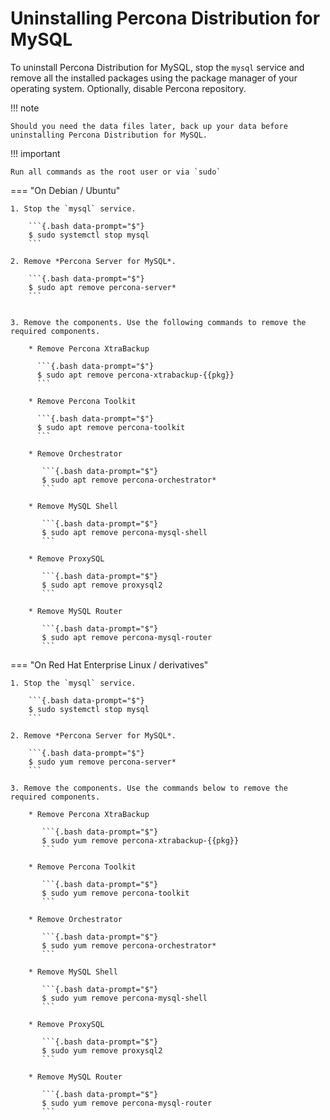 # Uninstalling Percona Distribution for MySQL

To uninstall Percona Distribution for MySQL, stop the `mysql` service and remove all the installed packages using the package manager of your operating system. Optionally, disable Percona repository.

!!! note

    Should you need the data files later, back up your data before uninstalling Percona Distribution for MySQL.


!!! important

    Run all commands as the root user or via `sudo`

=== "On Debian / Ubuntu"


    1. Stop the `mysql` service.

        ```{.bash data-prompt="$"}
        $ sudo systemctl stop mysql
        ```

    2. Remove *Percona Server for MySQL*.

        ```{.bash data-prompt="$"}
        $ sudo apt remove percona-server*
        ```


    3. Remove the components. Use the following commands to remove the required components.

        * Remove Percona XtraBackup
                
          ```{.bash data-prompt="$"}
          $ sudo apt remove percona-xtrabackup-{{pkg}}
          ```

        * Remove Percona Toolkit

          ```{.bash data-prompt="$"}
          $ sudo apt remove percona-toolkit
          ```

        * Remove Orchestrator
                
           ```{.bash data-prompt="$"}
           $ sudo apt remove percona-orchestrator*
           ```

        * Remove MySQL Shell

           ```{.bash data-prompt="$"}
           $ sudo apt remove percona-mysql-shell
           ```

        * Remove ProxySQL

           ```{.bash data-prompt="$"}
           $ sudo apt remove proxysql2
           ```

        * Remove MySQL Router

           ```{.bash data-prompt="$"}
           $ sudo apt remove percona-mysql-router
           ```

=== "On Red Hat Enterprise Linux / derivatives"

    1. Stop the `mysql` service.

        ```{.bash data-prompt="$"}
        $ sudo systemctl stop mysql
        ```

    2. Remove *Percona Server for MySQL*.

        ```{.bash data-prompt="$"}
        $ sudo yum remove percona-server*
        ```

    3. Remove the components. Use the commands below to remove the required components.

        * Remove Percona XtraBackup
               
           ```{.bash data-prompt="$"}
           $ sudo yum remove percona-xtrabackup-{{pkg}}
           ```

        * Remove Percona Toolkit

           ```{.bash data-prompt="$"}
           $ sudo yum remove percona-toolkit
           ```

        * Remove Orchestrator

           ```{.bash data-prompt="$"}
           $ sudo yum remove percona-orchestrator*
           ```

        * Remove MySQL Shell

           ```{.bash data-prompt="$"}
           $ sudo yum remove percona-mysql-shell
           ```

        * Remove ProxySQL

           ```{.bash data-prompt="$"}
           $ sudo yum remove proxysql2
           ```

        * Remove MySQL Router

           ```{.bash data-prompt="$"}
           $ sudo yum remove percona-mysql-router
           ```



